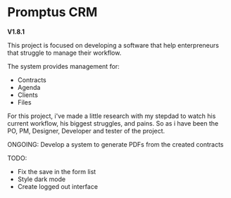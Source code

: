 # Promptus CRM
**V1.8.1**

This project is focused on developing a software that help enterpreneurs that struggle to manage their workflow.

The system provides management for:
- Contracts
- Agenda
- Clients
- Files

For this project, i've made a little research with my stepdad to watch his current workflow, his biggest struggles, and pains.
So as i have been the PO, PM, Designer, Developer and tester of the project.


ONGOING:
Develop a system to generate PDFs from the created contracts


TODO:
- Fix the save in the form list
- Style dark mode
- Create logged out interface

